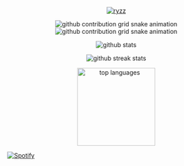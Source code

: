 <!-- Desktop View -->
<p align="center">
    <a href="https://discord.com/users/758302783647514657" target="_blank" rel="noreferrer">
        <img align="center" src="https://lanyard.cnrad.dev/api/758302783647514657" alt="ryzz" /> 
    </a>
</p>

<p align="center">
    <img src="https://raw.githubusercontent.com/ryzz123/ryzz123/output/only-svg/github-contribution-grid-snake-dark.svg#gh-dark-mode-only" alt="github contribution grid snake animation" />
    <img src="https://raw.githubusercontent.com/ryzz123/ryzz123/output/only-svg/github-contribution-grid-snake.svg#gh-light-mode-only" alt="github contribution grid snake animation" />
</p>

<p align="center">
    <img src="https://github-readme-stats.vercel.app/api?username=Ryzz123&hide=prs&show_icons=true&hide_border=true&title_color=teal&custom_title=.....&hide_title=true&rank_icon=github&theme=radical" alt="github stats" />
</p>
<p align="center">
    <img src="https://streak-stats.demolab.com/?user=Ryzz123&theme=radical&hide_border=true" alt="github streak stats" />
</p>
<p align="center">
    <img src="https://github-readme-stats.vercel.app/api/top-langs/?username=Ryzz123&layout=compact&theme=radical&title_color=teal&hide_title=true&hide_border=true&hide_progress=false" height=180 alt="top languages" />
</p>

[![Spotify](https://novatorem-weld-ten.vercel.app/api/spotify)](https://open.spotify.com/user/313wlie6isewibst7o7aokeiikh4?si=2yTgCBgpRGG3ZgbmN_-R_w&utm_source=copy-link)
